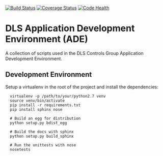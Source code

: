 [![Build Status](https://travis-ci.org/dls-controls/dls_ade.svg)](https://travis-ci.org/dls-controls/dls_ade)
[![Coverage Status](https://coveralls.io/repos/dls-controls/dls_ade/badge.svg?branch=new-git-scripts&service=github)](https://coveralls.io/github/dls-controls/dls_ade?branch=new-git-scripts)
[![Code Health](https://landscape.io/github/dls-controls/dls_ade/new-git-scripts/landscape.svg?style=flat)](https://landscape.io/github/dls-controls/dls_ade/new-git-scripts)

# DLS Application Development Environment (ADE)

A collection of scripts used in the DLS Controls Group Application Development Environment.

## Development Environment

Setup a virtualenv in the root of the project and install the dependencies:

```
  virtualenv -p /path/to/your/python2.7 venv
  source venv/bin/activate
  pip install -r requirements.txt
  pip install sphinx nose
  
  # Build an egg for distribution
  python setup.py bdist_egg
  
  # Build the docs with sphinx
  python setup.py build_sphinx
  
  # Run the unittests with nose
  nosetests
```
